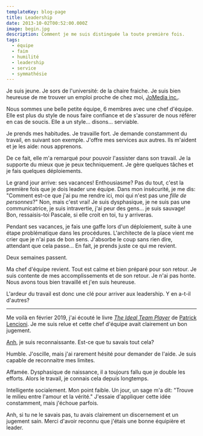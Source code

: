 ```yaml
---
templateKey: blog-page
title: Leadership
date: 2013-10-02T00:52:00.000Z
image: begin.jpg
description: Comment je me suis distinguée la toute première fois.
tags:
  - équipe
  - faim
  - humilité
  - leadership
  - service
  - symmathésie
---
```


Je suis jeune.
Je sors de l'université: de la chaire fraiche.
Je suis bien heureuse de me trouver un emploi proche de chez moi, [JoMedia inc.](https://jomediainc.com/).

Nous sommes une belle petite équipe, 6 membres avec une chef d'équipe.
Elle est plus du style de nous faire confiance et de s'assurer de nous référer en cas de soucis.
Elle a un style... disons... serviable.

Je prends mes habitudes.
Je travaille fort.
Je demande constamment du travail, en suivant son exemple.
J'offre mes services aux autres.
Ils m'aident et je les aide: nous apprenons.

De ce fait, elle m'a remarqué pour pouvoir l'assister dans son travail.
Je la supporte du mieux que je peux techniquement.
Je gère quelques tâches et je fais quelques déploiements.

Le grand jour arrive: ses vacances!
Enthousiasme?
Pas du tout, c'est la première fois que je dois leader une équipe.
Dans mon insécurité, je me dis: "Comment est-ce que j'ai pu me rendre ici, moi qui n'est pas une _fille de personnes_?"
Non, mais c'est vrai!
Je suis dysphasique, je ne suis pas une communicatrice, je suis intravertie, j'ai peur des gens... je suis sauvage!
Bon, ressaisis-toi Pascale, si elle croit en toi, tu y arriveras.

Pendant ses vacances, je fais une gaffe lors d'un déploiement, suite à une étape problématique dans les procédures.
L'architecte de la place vient me crier que je n'ai pas de bon sens.
J'absorbe le coup sans rien dire, attendant que cela passe...
En fait, je prends juste ce qui me revient.

Deux semaines passent.

Ma chef d'équipe revient.
Tout est calme et bien préparé pour son retour.
Je suis contente de mes accomplissements et de son retour.
Je n'ai pas honte.
Nous avons tous bien travaillé et j'en suis heureuse.

L'ardeur du travail est donc une clé pour arriver aux leadership.
Y en a-t-il d'autres?

---

Me voilà en février 2019, j'ai écouté le livre [_The Ideal Team Player_](https://www.tablegroup.com/books/ideal-team-player) de [Patrick Lencioni](https://www.tablegroup.com/pat/).
Je me suis relue et cette chef d'équipe avait clairement un bon jugement.

[Anh](https://www.linkedin.com/in/anh-thuc-ngo-1b65133/), je suis reconnaissante.
Est-ce que tu savais tout cela?

Humble.
J'oscille, mais j'ai rarement hésité pour demander de l'aide.
Je suis capable de reconnaitre mes limites.

Affamée.
Dysphasique de naissance, il a toujours fallu que je double les efforts.
Alors le travail, je connais cela depuis longtemps.

Intelligente socialement.
Mon point faible.
Un jour, un sage m'a dit: "Trouve le milieu entre l'amour et la vérité."
J'essaie d'appliquer cette idée constamment, mais j'échoue parfois.

Anh, si tu ne le savais pas, tu avais clairement un discernement et un jugement sain.
Merci d'avoir reconnu que j'étais une bonne équipière et leader.
